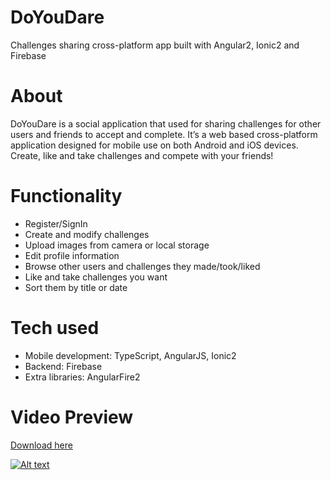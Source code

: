 # DoYouDare
Challenges sharing cross-platform app built with Angular2, Ionic2 and Firebase

# About
DoYouDare is a social application that used for sharing challenges for other users and friends to accept and complete. It’s a web based cross-platform application designed for mobile use on both Android and iOS devices. Create, like and take challenges and compete with your friends!

# Functionality
- Register/SignIn
- Create and modify challenges
- Upload images from camera or local storage
- Edit profile information
- Browse other users and challenges they made/took/liked
- Like and take challenges you want
- Sort them by title or date

# Tech used
- Mobile development: TypeScript, AngularJS, Ionic2
- Backend: Firebase
- Extra libraries: AngularFire2

# Video Preview

[Download here](/resources/DoDs.apk)

[![Alt text](https://img.youtube.com/vi/bgzfcyJweNI/0.jpg)](https://www.youtube.com/watch?v=bgzfcyJweNI)
